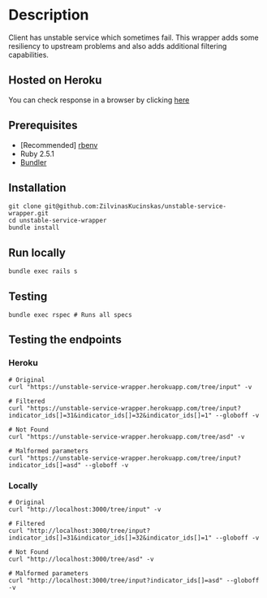# Description

Client has unstable service which sometimes fail. This wrapper adds some resiliency to upstream problems and also adds additional filtering capabilities.

## Hosted on Heroku

You can check response in a browser by clicking [here](https://unstable-service-wrapper.herokuapp.com/tree/input?indicator_ids[]=31&indicator_ids[]=32&indicator_ids[]=1)

## Prerequisites

* [Recommended] [rbenv](https://github.com/rbenv/rbenv)
* Ruby 2.5.1
* [Bundler](https://bundler.io)

## Installation

```
git clone git@github.com:ZilvinasKucinskas/unstable-service-wrapper.git
cd unstable-service-wrapper
bundle install
```

## Run locally

```
bundle exec rails s
```

## Testing

```
bundle exec rspec # Runs all specs
```

## Testing the endpoints

### Heroku

```
# Original
curl "https://unstable-service-wrapper.herokuapp.com/tree/input" -v

# Filtered
curl "https://unstable-service-wrapper.herokuapp.com/tree/input?indicator_ids[]=31&indicator_ids[]=32&indicator_ids[]=1" --globoff -v

# Not Found
curl "https://unstable-service-wrapper.herokuapp.com/tree/asd" -v

# Malformed parameters
curl "https://unstable-service-wrapper.herokuapp.com/tree/input?indicator_ids[]=asd" --globoff -v
```

### Locally

```
# Original
curl "http://localhost:3000/tree/input" -v

# Filtered
curl "http://localhost:3000/tree/input?indicator_ids[]=31&indicator_ids[]=32&indicator_ids[]=1" --globoff -v

# Not Found
curl "http://localhost:3000/tree/asd" -v

# Malformed parameters
curl "http://localhost:3000/tree/input?indicator_ids[]=asd" --globoff -v
```
